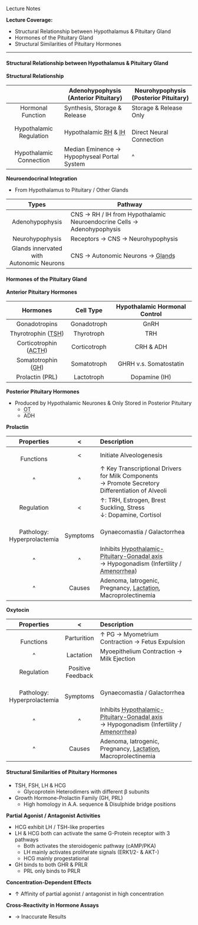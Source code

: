 Lecture Notes

**Lecture Coverage:**
- Structural Relationship between Hypothalamus & Pituitary Gland
- Hormones of the Pituitary Gland
- Structural Similarities of Pituitary Hormones

---
#### **Structural Relationship between Hypothalamus & Pituitary Gland**
**Structural Relationship**

|                         | Adenohypophysis<br>(Anterior Pituitary)                                                               | Neurohypophysis<br>(Posterior Pituitary) |
| :---------------------: | ----------------------------------------------------------------------------------------------------- | ---------------------------------------- |
|    Hormonal Function    | Synthesis, Storage & Release                                                                          | Storage & Release Only                   |
| Hypothalamic Regulation | Hypothalamic <abbr Title="Releasing Hormones">RH</abbr> & <abbr Title="Inhibiting Hormones">IH</abbr> | <br>Direct Neural Connection             |
| Hypothalamic Connection | Median Eminence → <br>Hypophyseal Portal System                                                       | ^                                        |

**Neuroendocrinal Integration**
- From Hypothalamus to Pituitary / Other Glands

|                    Types                    | Pathway                                                                                   |
| :-----------------------------------------: | ----------------------------------------------------------------------------------------- |
|               Adenohypophysis               | CNS → RH / IH from Hypothalamic Neuroendocrine Cells → Adenohypophysis                    |
|               Neurohypophysis               | Receptors → CNS → Neurohypophysis                                                         |
| Glands innervated with<br>Autonomic Neurons | CNS → Autonomic Neurons → <abbr Title="e.g. Adrenal Medulla / Pineal Gland">Glands</abbr> |

#### **Hormones of the Pituitary Gland**
**Anterior Pituitary Hormones**

|                                Hormones                                |  Cell Type   | Hypothalamic Hormonal Control |
| :--------------------------------------------------------------------: | :----------: | :---------------------------: |
|                             Gonadotropins                              | Gonadotroph  |             GnRH              |
|  Thyrotrophin (<abbr Title="Thyroid Stimulating Hormone">TSH</abbr>)   |  Thyrotroph  |              TRH              |
| Corticotrophin (<abbr Title="Adenocorticotrophic Hormone">ACTH</abbr>) | Corticotroph |           CRH & ADH           |
|         Somatotrophin (<abbr Title="Growth Hormone">GH</abbr>)         | Somatotroph  |    GHRH v.s. Somatostatin     |
|                            Prolactin (PRL)                             |  Lactotroph  |         Dopamine (IH)         |
**Posterior Pituitary Hormones**
- Produced by Hypothalamic Neurones & Only Stored in Posterior Pituitary
	- <abbr Title="Oxytocin">OT</abbr>
	- ADH

**Prolactin**

|             Properties             |      <       | Description                                                                                                                                                       |
| :--------------------------------: | :----------: | :---------------------------------------------------------------------------------------------------------------------------------------------------------------- |
|           <br>Functions            |      <       | Initiate Alveologenesis                                                                                                                                           |
|                 ^                  |      ^       | ↑ Key Transcriptional Drivers for Milk Components <br>→ Promote Secretory Differentiation of Alveoli                                                              |
|             Regulation             |      <       | ↑: TRH, Estrogen, Brest Suckling, Stress<br>↓: Dopamine, Cortisol                                                                                                 |
| <br>Pathology:<br>Hyperprolactemia | <br>Symptoms | Gynaecomastia / Galactorrhea                                                                                                                                      |
|                 ^                  |      ^       | Inhibits <abbr Title="GnRH, LH, FSH">Hypothalamic-Pituitary-Gonadal axis</abbr><br>→ Hypogonadism (Infertility / <abbr Title="No Menstruation">Amenorrhea</abbr>) |
|                 ^                  |    Causes    | Adenoma, Iatrogenic, Pregnancy, <abbr Title="Leads to Lactational Amenorrhea as a natural contraception method">Lactation</abbr>, Macroprolectinemia              |
**Oxytocin**

|             Properties             |          <           | Description                                                                                                                                                       |
| :--------------------------------: | :------------------: | :---------------------------------------------------------------------------------------------------------------------------------------------------------------- |
|           <br>Functions            |     Parturition      | ↑ PG → Myometrium Contraction → Fetus Expulsion                                                                                                                   |
|                 ^                  |      Lactation       | Myoepithelium Contraction → Milk Ejection                                                                                                                         |
|             Regulation             | Positive<br>Feedback |                                                                                                                                                                   |
| <br>Pathology:<br>Hyperprolactemia |     <br>Symptoms     | Gynaecomastia / Galactorrhea                                                                                                                                      |
|                 ^                  |          ^           | Inhibits <abbr Title="GnRH, LH, FSH">Hypothalamic-Pituitary-Gonadal axis</abbr><br>→ Hypogonadism (Infertility / <abbr Title="No Menstruation">Amenorrhea</abbr>) |
|                 ^                  |        Causes        | Adenoma, Iatrogenic, Pregnancy, <abbr Title="Leads to Lactational Amenorrhea as a natural contraception method">Lactation</abbr>, Macroprolectinemia              |

#### **Structural Similarities of Pituitary Hormones**
- TSH, FSH, LH & HCG
	- Glycoprotein Heterodimers with different β subunits
- Growth Hormone-Prolactin Family (GH, PRL)
	- High homology in A.A. sequence & Disulphide bridge positions

**Partial Agonist / Antagonist Activities**
- HCG exhibit LH / TSH-like properties
- LH & HCG both can activate the same G-Protein receptor with 3 pathways
	- Both activates the steroidogenic pathway (cAMP/PKA)
	- LH mainly activates proliferate signals (ERK1/2- & AKT-)
	- HCG mainly progestational
- GH binds to both GHR & PRLR
	- PRL only binds to PRLR

**Concentration-Dependent Effects**
- ↑ Affinity of partial agonist / antagonist in high concentration

**Cross-Reactivity in Hormone Assays**
- → Inaccurate Results